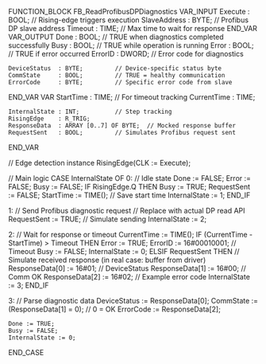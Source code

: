 FUNCTION_BLOCK FB_ReadProfibusDPDiagnostics
VAR_INPUT
    Execute       : BOOL;         // Rising-edge triggers execution
    SlaveAddress  : BYTE;         // Profibus DP slave address
    Timeout       : TIME;         // Max time to wait for response
END_VAR
VAR_OUTPUT
    Done          : BOOL;         // TRUE when diagnostics completed successfully
    Busy          : BOOL;         // TRUE while operation is running
    Error         : BOOL;         // TRUE if error occurred
    ErrorID       : DWORD;        // Error code for diagnostics

    DeviceStatus  : BYTE;         // Device-specific status byte
    CommState     : BOOL;         // TRUE = healthy communication
    ErrorCode     : BYTE;         // Specific error code from slave
END_VAR
VAR
    StartTime     : TIME;         // For timeout tracking
    CurrentTime   : TIME;

    InternalState : INT;          // Step tracking
    RisingEdge    : R_TRIG;
    ResponseData  : ARRAY [0..7] OF BYTE;  // Mocked response buffer
    RequestSent   : BOOL;         // Simulates Profibus request sent
END_VAR

// Edge detection instance
RisingEdge(CLK := Execute);

// Main logic
CASE InternalState OF
0: // Idle state
    Done := FALSE;
    Error := FALSE;
    Busy := FALSE;
    IF RisingEdge.Q THEN
        Busy := TRUE;
        RequestSent := FALSE;
        StartTime := TIME();  // Save start time
        InternalState := 1;
    END_IF

1: // Send Profibus diagnostic request
    // Replace with actual DP read API
    RequestSent := TRUE; // Simulate sending
    InternalState := 2;

2: // Wait for response or timeout
    CurrentTime := TIME();
    IF (CurrentTime - StartTime) > Timeout THEN
        Error := TRUE;
        ErrorID := 16#00010001; // Timeout
        Busy := FALSE;
        InternalState := 0;
    ELSIF RequestSent THEN
        // Simulate received response (in real case: buffer from driver)
        ResponseData[0] := 16#01; // DeviceStatus
        ResponseData[1] := 16#00; // Comm OK
        ResponseData[2] := 16#02; // Example error code
        InternalState := 3;
    END_IF

3: // Parse diagnostic data
    DeviceStatus := ResponseData[0];
    CommState := (ResponseData[1] = 0);   // 0 = OK
    ErrorCode := ResponseData[2];

    Done := TRUE;
    Busy := FALSE;
    InternalState := 0;
END_CASE


